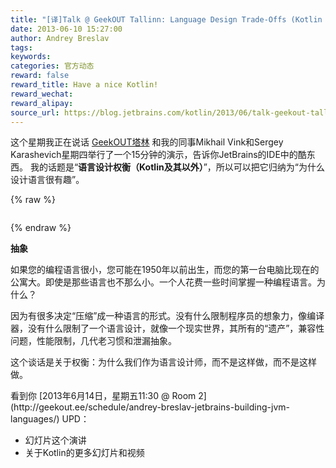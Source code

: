 ```yaml
---
title: "[译]Talk @ GeekOUT Tallinn: Language Design Trade-Offs (Kotlin and Beyond)"
date: 2013-06-10 15:27:00
author: Andrey Breslav
tags:
keywords:
categories: 官方动态
reward: false
reward_title: Have a nice Kotlin!
reward_wechat:
reward_alipay:
source_url: https://blog.jetbrains.com/kotlin/2013/06/talk-geekout-tallinn-language-design-trade-offs-kotlin-and-beyond/
---
```


这个星期我正在说话 [GeekOUT塔林](http://geekout.ee/) 和我的同事Mikhail Vink和Sergey Karashevich星期四举行了一个15分钟的演示，告诉你JetBrains的IDE中的酷东西。
我的话题是“<strong>语言设计权衡（Kotlin及其以外）</strong>”，所以可以把它归纳为“为什么设计语言很有趣”。

{% raw %}
<p style="text-align: center"><img alt="" class="aligncenter" data-recalc-dims="1" src="https://i0.wp.com/www.b-lay.com/wp-content/uploads/2013/01/finding_balance_news_625x430.jpg?w=350&amp;ssl=1"/> <span id="more-1080"></span></p>
{% endraw %}

<strong>抽象</strong>
<p>如果您的编程语言很小，您可能在1950年以前出生，而您的第一台电脑比现在的公寓大。即使是那些语言也不那么小。一个人花费一些时间掌握一种编程语言。为什么？</p>
因为有很多决定“压缩”成一种语言的形式。没有什么限制程序员的想象力，像编译器，没有什么限制了一个语言设计，就像一个现实世界，其所有的“遗产”，兼容性问题，性能限制，几代老习惯和泄漏抽象。</p>
<p>这个谈话是关于权衡：为什么我们作为语言设计师，而不是这样做，而不是这样做。</p>
看到你 [2013年6月14日，星期五11:30 @ Room 2](http://geekout.ee/schedule/andrey-breslav-jetbrains-building-jvm-languages/) UPD：

* 幻灯片这个演讲
* 关于Kotlin的更多幻灯片和视频

